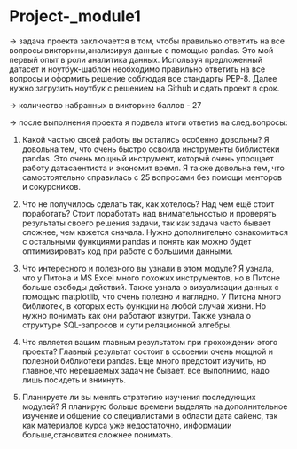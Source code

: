 # Project-_module1
→ задача проекта заключается  в том, чтобы правильно ответить на все вопросы викторины,анализируя данные с помощью pandas. Это мой первый опыт в роли аналитика данных.
Используя предложенный датасет и ноутбук-шаблон необходимо правильно ответить на все вопросы и оформить решение соблюдая все стандарты PEP-8. Далее нужно загрузить ноутбук с решением на Github и сдать проект в срок.  

→ количество набранных в викторине  баллов - 27

→ после выполнения проекта я подвела итоги ответив на след.вопросы:

1. Какой частью своей работы вы остались особенно довольны? 
Я довольна тем, что очень быстро освоила инструменты библиотеки pandas. Это очень мощный инструмент, который очень упрощает работу датасаентиста и экономит время.
Я также довольна тем, что самостоятельно справилась с 25 вопросами без помощи менторов и сокурсников. 

2. Что не получилось сделать так, как хотелось? Над чем ещё стоит поработать? Стоит поработать над внимательностью и проверять результаты своего решения задачи, так как задача часто бывает сложнее, чем кажется сначала. Нужно дополнительно ознакомиться с остальными функциями pandas и понять как можно будет оптимизировать код при работе с большими данными.

3. Что интересного и полезного вы узнали в этом модуле? Я узнала, что у Питона и MS Excel много похожих инструментов, но в Питоне больше свободы действий. Также узнала о визуализации данных с помощью matplotlib, что очень полезно и наглядно. У Питона много библиотек, в которых есть функции на любой случай жизни. Но нужно понимать как они работают изнутри. Также узнала о структуре SQL-запросов и сути реляционной алгебры. 

4. Что является вашим главным результатом при прохождении этого проекта? Главный результат состоит в освоении очень мощной и полезной библиотеки pandas. Еще много предстоит изучить, но главное,что нерешаемых задач не бывает, все выполнимо, надо лишь посидеть и вникнуть. 
 
5. Планируете ли вы менять стратегию изучения последующих модулей? Я планирую больше времени выделять на дополнительное изучение и общение со специалистами в области дата сайенс, так как материалов курса уже недостаточно, информации больше,становится сложнее понимать.

